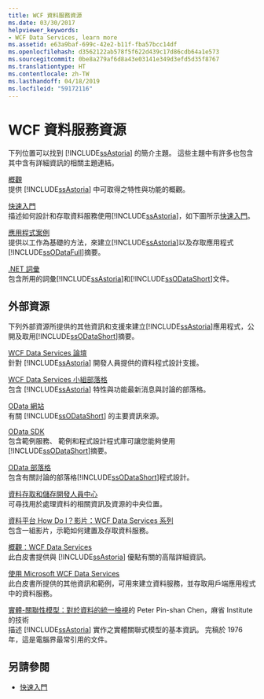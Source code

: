 ```yaml
---
title: WCF 資料服務資源
ms.date: 03/30/2017
helpviewer_keywords:
- WCF Data Services, learn more
ms.assetid: e63a9baf-699c-42e2-b11f-fba57bcc14df
ms.openlocfilehash: d3562122ab578f5f622d439c17d86cdb64a1e573
ms.sourcegitcommit: 0be8a279af6d8a43e03141e349d3efd5d35f8767
ms.translationtype: HT
ms.contentlocale: zh-TW
ms.lasthandoff: 04/18/2019
ms.locfileid: "59172116"
---
```

# <a name="wcf-data-services-resources"></a>WCF 資料服務資源
下列位置可以找到 [!INCLUDE[ssAstoria](../../../../includes/ssastoria-md.md)] 的簡介主題。 這些主題中有許多也包含其中含有詳細資訊的相關主題連結。  
  
 [概觀](../../../../docs/framework/data/wcf/wcf-data-services-overview.md)  
 提供 [!INCLUDE[ssAstoria](../../../../includes/ssastoria-md.md)] 中可取得之特性與功能的概觀。  
  
 [快速入門](../../../../docs/framework/data/adonet/ef/getting-started.md)  
 描述如何設計和存取資料服務使用[!INCLUDE[ssAstoria](../../../../includes/ssastoria-md.md)]，如下圖所示[快速入門](../../../../docs/framework/data/wcf/quickstart-wcf-data-services.md)。  
  
 [應用程式案例](../../../../docs/framework/data/wcf/application-scenarios-wcf-data-services.md)  
 提供以工作為基礎的方法，來建立[!INCLUDE[ssAstoria](../../../../includes/ssastoria-md.md)]以及存取應用程式[!INCLUDE[ssODataFull](../../../../includes/ssodatafull-md.md)]摘要。  
  
 [.NET 詞彙](../../../standard/glossary.md)  
 包含所用的詞彙[!INCLUDE[ssAstoria](../../../../includes/ssastoria-md.md)]和[!INCLUDE[ssODataShort](../../../../includes/ssodatashort-md.md)]文件。  
  
## <a name="external-resources"></a>外部資源  
 下列外部資源所提供的其他資訊和支援來建立[!INCLUDE[ssAstoria](../../../../includes/ssastoria-md.md)]應用程式，公開及取用[!INCLUDE[ssODataShort](../../../../includes/ssodatashort-md.md)]摘要。  
  
 [WCF Data Services 論壇](https://go.microsoft.com/fwlink/?LinkId=150512)  
 針對 [!INCLUDE[ssAstoria](../../../../includes/ssastoria-md.md)] 開發人員提供的資料程式設計支援。  
  
 [WCF Data Services 小組部落格](https://go.microsoft.com/fwlink/?LinkId=150511)  
 包含 [!INCLUDE[ssAstoria](../../../../includes/ssastoria-md.md)] 特性與功能最新消息與討論的部落格。  
  
 [OData 網站](https://go.microsoft.com/fwlink/?LinkID=184554)  
 有關 [!INCLUDE[ssODataShort](../../../../includes/ssodatashort-md.md)] 的主要資訊來源。  
  
 [OData SDK](https://go.microsoft.com/fwlink/?LinkID=185248)  
 包含範例服務、 範例和程式設計程式庫可讓您能夠使用[!INCLUDE[ssODataShort](../../../../includes/ssodatashort-md.md)]摘要。  
  
 [OData 部落格](https://go.microsoft.com/fwlink/?LinkId=185868)  
 包含有關討論的部落格[!INCLUDE[ssODataShort](../../../../includes/ssodatashort-md.md)]程式設計。  
  
 [資料存取和儲存開發人員中心](https://go.microsoft.com/fwlink/?LinkId=91903)  
 可尋找用於處理資料的相關資訊及資源的中央位置。  
  
 [資料平台 How Do I？影片：WCF Data Services 系列](https://go.microsoft.com/fwlink/?LinkId=124600)  
 包含一組影片，示範如何建置及存取資料服務。  
  
 [概觀：WCF Data Services](https://go.microsoft.com/fwlink/?LinkID=131074)  
 此白皮書提供與 [!INCLUDE[ssAstoria](../../../../includes/ssastoria-md.md)] 優點有關的高階詳細資訊。  
  
 [使用 Microsoft WCF Data Services](https://go.microsoft.com/fwlink/?LinkID=131075)  
 此白皮書所提供的其他資訊和範例，可用來建立資料服務，並存取用戶端應用程式中的資料服務。  
  
 [實體-關聯性模型：對於資料的統一檢視](https://go.microsoft.com/fwlink/?LinkId=91909)的 Peter Pin-shan Chen，麻省 Institute 的技術  
 描述 [!INCLUDE[ssAstoria](../../../../includes/ssastoria-md.md)] 實作之實體關聯式模型的基本資訊。 完稿於 1976 年，這是電腦界最常引用的文件。  
  
## <a name="see-also"></a>另請參閱

- [快速入門](../../../../docs/framework/data/wcf/getting-started-with-wcf-data-services.md)
